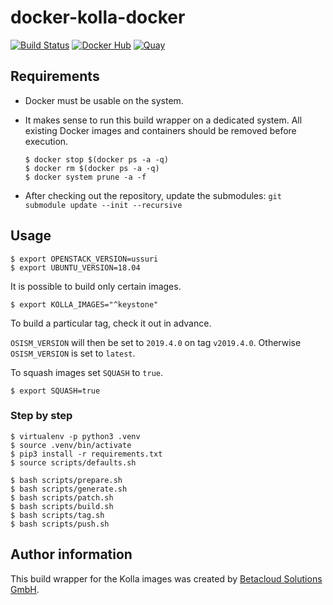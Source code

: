 # docker-kolla-docker

[![Build Status](https://travis-ci.org/osism/docker-kolla-docker.svg?branch=master)](https://travis-ci.org/osism/docker-kolla-docker)
[![Docker Hub](https://img.shields.io/badge/Docker%20Hub-osism-blue.svg)](https://hub.docker.com/r/osism)
[![Quay](https://img.shields.io/badge/Quay-osism-blue.svg)](https://quay.io/organization/osism)

## Requirements

* Docker must be usable on the system.
* It makes sense to run this build wrapper on a dedicated system. All existing Docker images
  and containers should be removed before execution.

  ```
  $ docker stop $(docker ps -a -q)
  $ docker rm $(docker ps -a -q)
  $ docker system prune -a -f
  ```
* After checking out the repository, update the submodules: ``git submodule update --init --recursive``

## Usage

```
$ export OPENSTACK_VERSION=ussuri
$ export UBUNTU_VERSION=18.04
```

It is possible to build only certain images.

```
$ export KOLLA_IMAGES="^keystone"
```

To build a particular tag, check it out in advance.

``OSISM_VERSION`` will then be set to ``2019.4.0`` on tag ``v2019.4.0``.
Otherwise ``OSISM_VERSION`` is set to ``latest``.

To squash images set ``SQUASH`` to ``true``.

```
$ export SQUASH=true
```

### Step by step

```
$ virtualenv -p python3 .venv
$ source .venv/bin/activate
$ pip3 install -r requirements.txt
$ source scripts/defaults.sh
```

```
$ bash scripts/prepare.sh
$ bash scripts/generate.sh
$ bash scripts/patch.sh
$ bash scripts/build.sh
$ bash scripts/tag.sh
$ bash scripts/push.sh
```

## Author information

This build wrapper for the Kolla images was created by [Betacloud Solutions GmbH](https://www.betacloud-solutions.de).
